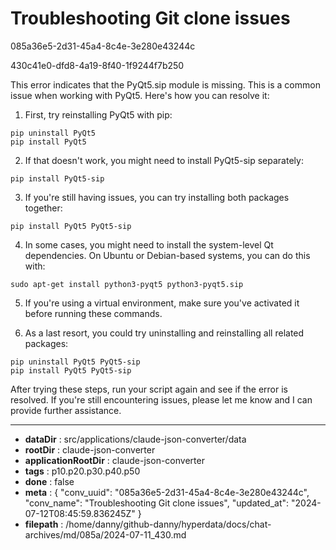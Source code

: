 # Troubleshooting Git clone issues

085a36e5-2d31-45a4-8c4e-3e280e43244c

430c41e0-dfd8-4a19-8f40-1f9244f7b250

 This error indicates that the PyQt5.sip module is missing. This is a common issue when working with PyQt5. Here's how you can resolve it:

1. First, try reinstalling PyQt5 with pip:

```
pip uninstall PyQt5
pip install PyQt5
```

2. If that doesn't work, you might need to install PyQt5-sip separately:

```
pip install PyQt5-sip
```

3. If you're still having issues, you can try installing both packages together:

```
pip install PyQt5 PyQt5-sip
```

4. In some cases, you might need to install the system-level Qt dependencies. On Ubuntu or Debian-based systems, you can do this with:

```
sudo apt-get install python3-pyqt5 python3-pyqt5.sip
```

5. If you're using a virtual environment, make sure you've activated it before running these commands.

6. As a last resort, you could try uninstalling and reinstalling all related packages:

```
pip uninstall PyQt5 PyQt5-sip
pip install PyQt5 PyQt5-sip
```

After trying these steps, run your script again and see if the error is resolved. If you're still encountering issues, please let me know and I can provide further assistance.

---

* **dataDir** : src/applications/claude-json-converter/data
* **rootDir** : claude-json-converter
* **applicationRootDir** : claude-json-converter
* **tags** : p10.p20.p30.p40.p50
* **done** : false
* **meta** : {
  "conv_uuid": "085a36e5-2d31-45a4-8c4e-3e280e43244c",
  "conv_name": "Troubleshooting Git clone issues",
  "updated_at": "2024-07-12T08:45:59.836245Z"
}
* **filepath** : /home/danny/github-danny/hyperdata/docs/chat-archives/md/085a/2024-07-11_430.md